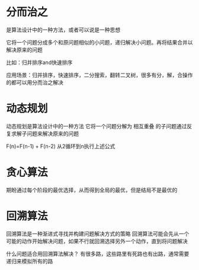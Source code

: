 # 分而治之
  是算法设计中的一种方法，或者可以说是一种思想

  它将一个问题分成多个和原问题相似的小问题，递归解决小问题。再将结果合并以解决原来的问题

  比如：归并排序and快速排序

  应用场景：归并排序，快速排序，二分搜索，翻转二叉树，很多有分，解，合操作的都可以用分而治之解决

# 动态规划
   动态规划是算法设计中的一种方法
   它将一个问题分解为  相互重叠  的子问题通过反复求解子问题来解决原来的问题

   F(n)=F(n-1) + F(n-2) 从2循环到n执行上述公式

# 贪心算法

  期盼通过每个阶段的最优选择，从而得到全局的最优，但是结局不是最优的

# 回溯算法
  回溯算法是一种渐进式寻找并构建问题解决方式的策略
  回溯算法可能会先从一个可能的动作开始解决问题，如果不行就回溯选择另外一个动作，直到将问题解决

  什么问题适合用回溯算法解决？
    有很多路，这些路里有死路也有出路，通常需要递归来模拟所有的路